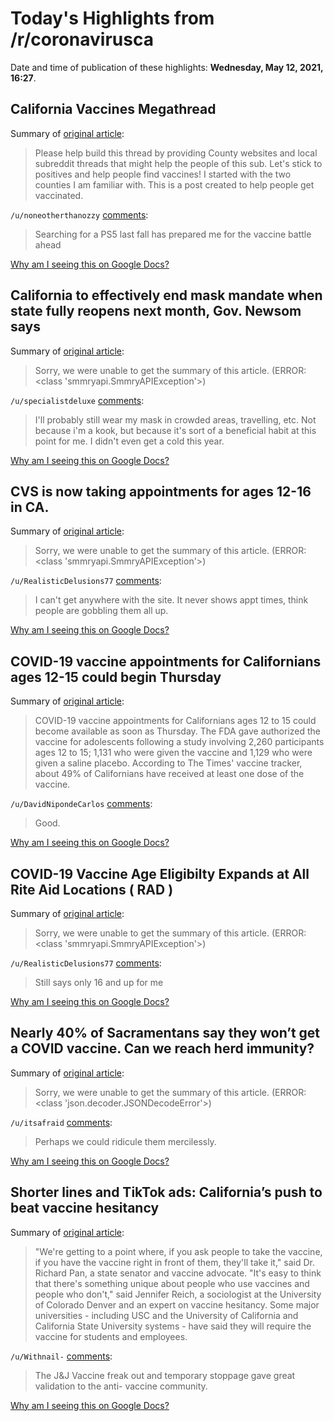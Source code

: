 # Today's Highlights from /r/coronavirusca

Date and time of publication of these highlights: **Wednesday, May 12, 2021, 16:27**.

## California Vaccines Megathread

Summary of [original article](https://www.reddit.com/r/CoronavirusCA/comments/l35yck/california_vaccines_megathread/):

> Please help build this thread by providing County websites and local subreddit threads that might help the people of this sub. Let's stick to positives and help people find vaccines! I started with the two counties I am familiar with. This is a post created to help people get vaccinated.

`/u/noneotherthanozzy` [comments](https://www.reddit.com/r/CoronavirusCA/comments/l35yck/california_vaccines_megathread/):

> Searching for a PS5 last fall has prepared me for the vaccine battle ahead

[Why am I seeing this on Google Docs?](https://docs.google.com/document/d/1Dc6We63vOXIZsc0op-Bt4abqkYjXzOigalQqFxmvvbM/edit?usp=sharing)

## California to effectively end mask mandate when state fully reopens next month, Gov. Newsom says

Summary of [original article](https://www.cnn.com/2021/05/12/us/california-mask-mandate/index.html):

> Sorry, we were unable to get the summary of this article. (ERROR: <class 'smmryapi.SmmryAPIException'>)

`/u/specialistdeluxe` [comments](https://www.reddit.com/r/CoronavirusCA/comments/navhd9/california_to_effectively_end_mask_mandate_when/):

> I'll probably still wear my mask in crowded areas, travelling, etc. Not because i'm a kook, but because it's sort of a beneficial habit at this point for me. I didn't even get a cold this year.

[Why am I seeing this on Google Docs?](https://docs.google.com/document/d/1Dc6We63vOXIZsc0op-Bt4abqkYjXzOigalQqFxmvvbM/edit?usp=sharing)

## CVS is now taking appointments for ages 12-16 in CA.

Summary of [original article](https://www.reddit.com/r/CoronavirusCA/comments/nazmbe/cvs_is_now_taking_appointments_for_ages_1216_in_ca/):

> Sorry, we were unable to get the summary of this article. (ERROR: <class 'smmryapi.SmmryAPIException'>)

`/u/RealisticDelusions77` [comments](https://www.reddit.com/r/CoronavirusCA/comments/nazmbe/cvs_is_now_taking_appointments_for_ages_1216_in_ca/):

> I can't get anywhere with the site.  It never shows appt times, think people are gobbling them all up.

[Why am I seeing this on Google Docs?](https://docs.google.com/document/d/1Dc6We63vOXIZsc0op-Bt4abqkYjXzOigalQqFxmvvbM/edit?usp=sharing)

## COVID-19 vaccine appointments for Californians ages 12-15 could begin Thursday

Summary of [original article](https://www.latimes.com/california/story/2021-05-11/covid-19-vaccine-appointments-for-adolescents-could-become-available-by-thursday-in-california):

> COVID-19 vaccine appointments for Californians ages 12 to 15 could become available as soon as Thursday. The FDA gave authorized the vaccine for adolescents following a study involving 2,260 participants ages 12 to 15; 1,131 who were given the vaccine and 1,129 who were given a saline placebo. According to The Times' vaccine tracker, about 49% of Californians have received at least one dose of the vaccine.

`/u/DavidNipondeCarlos` [comments](https://www.reddit.com/r/CoronavirusCA/comments/nafhns/covid19_vaccine_appointments_for_californians/):

> Good.

[Why am I seeing this on Google Docs?](https://docs.google.com/document/d/1Dc6We63vOXIZsc0op-Bt4abqkYjXzOigalQqFxmvvbM/edit?usp=sharing)

## COVID-19 Vaccine Age Eligibilty Expands at All Rite Aid Locations ( RAD )

Summary of [original article](/r/RiteAidInvestor_RAD/comments/nb1ke4/covid19_vaccine_age_eligibilty_expands_at_all/):

> Sorry, we were unable to get the summary of this article. (ERROR: <class 'smmryapi.SmmryAPIException'>)

`/u/RealisticDelusions77` [comments](https://www.reddit.com/r/CoronavirusCA/comments/nb1pgk/covid19_vaccine_age_eligibilty_expands_at_all/):

> Still says only 16 and up for me

[Why am I seeing this on Google Docs?](https://docs.google.com/document/d/1Dc6We63vOXIZsc0op-Bt4abqkYjXzOigalQqFxmvvbM/edit?usp=sharing)

## Nearly 40% of Sacramentans say they won’t get a COVID vaccine. Can we reach herd immunity?

Summary of [original article](https://www.sacbee.com/news/equity-lab/article251327603.html):

> Sorry, we were unable to get the summary of this article. (ERROR: <class 'json.decoder.JSONDecodeError'>)

`/u/itsafraid` [comments](https://www.reddit.com/r/CoronavirusCA/comments/naxuvd/nearly_40_of_sacramentans_say_they_wont_get_a/):

> Perhaps we could ridicule them mercilessly.

[Why am I seeing this on Google Docs?](https://docs.google.com/document/d/1Dc6We63vOXIZsc0op-Bt4abqkYjXzOigalQqFxmvvbM/edit?usp=sharing)

## Shorter lines and TikTok ads: California’s push to beat vaccine hesitancy

Summary of [original article](https://www.latimes.com/california/story/2021-05-10/california-push-covid19-vaccine-hesitancy-skepticism):

> "We're getting to a point where, if you ask people to take the vaccine, if you have the vaccine right in front of them, they'll take it," said Dr. Richard Pan, a state senator and vaccine advocate. "It's easy to think that there's something unique about people who use vaccines and people who don't," said Jennifer Reich, a sociologist at the University of Colorado Denver and an expert on vaccine hesitancy. Some major universities - including USC and the University of California and California State University systems - have said they will require the vaccine for students and employees.

`/u/Withnail-` [comments](https://www.reddit.com/r/CoronavirusCA/comments/na3ptm/shorter_lines_and_tiktok_ads_californias_push_to/):

> The J&J  Vaccine freak out and temporary stoppage gave great validation to the anti- vaccine community.

[Why am I seeing this on Google Docs?](https://docs.google.com/document/d/1Dc6We63vOXIZsc0op-Bt4abqkYjXzOigalQqFxmvvbM/edit?usp=sharing)

